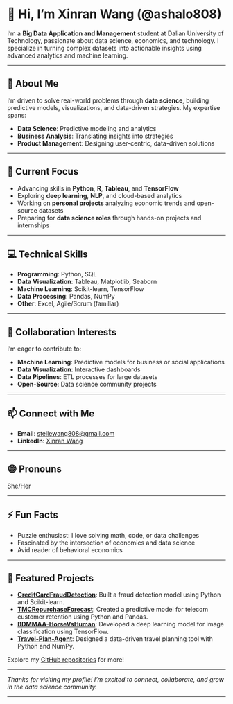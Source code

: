 # 👋 Hi, I’m Xinran Wang (@ashalo808)

I’m a **Big Data Application and Management** student at Dalian University of Technology, passionate about data science, economics, and technology. I specialize in turning complex datasets into actionable insights using advanced analytics and machine learning.

---

## 👀 About Me
I’m driven to solve real-world problems through **data science**, building predictive models, visualizations, and data-driven strategies. My expertise spans:
- **Data Science**: Predictive modeling and analytics
- **Business Analysis**: Translating insights into strategies
- **Product Management**: Designing user-centric, data-driven solutions

---

## 🌱 Current Focus
- Advancing skills in **Python**, **R**, **Tableau**, and **TensorFlow**
- Exploring **deep learning**, **NLP**, and cloud-based analytics
- Working on **personal projects** analyzing economic trends and open-source datasets
- Preparing for **data science roles** through hands-on projects and internships

---

## 💻 Technical Skills
- **Programming**: Python, SQL
- **Data Visualization**: Tableau, Matplotlib, Seaborn
- **Machine Learning**: Scikit-learn, TensorFlow
- **Data Processing**: Pandas, NumPy
- **Other**: Excel, Agile/Scrum (familiar)

---

## 💞️ Collaboration Interests
I’m eager to contribute to:
- **Machine Learning**: Predictive models for business or social applications
- **Data Visualization**: Interactive dashboards
- **Data Pipelines**: ETL processes for large datasets
- **Open-Source**: Data science community projects

---

## 📫 Connect with Me
- **Email**: [stellewang808@gmail.com](mailto:stellewang808@gmail.com)
- **LinkedIn**: [Xinran Wang](https://www.linkedin.com/in/xinran-wang-9aab00370/)

---

## 😄 Pronouns
She/Her

---

## ⚡ Fun Facts
- Puzzle enthusiast: I love solving math, code, or data challenges
- Fascinated by the intersection of economics and data science
- Avid reader of behavioral economics

---

## 🚀 Featured Projects
- **[CreditCardFraudDetection](https://github.com/ashalo808/CreditCardFraudDetection)**: Built a fraud detection model using Python and Scikit-learn.
- **[TMCRepurchaseForecast](https://github.com/ashalo808/TMCRepurchaseForecast)**: Created a predictive model for telecom customer retention using Python and Pandas.
- **[BDMMAA-HorseVsHuman](https://github.com/ashalo808/BDMMAA-HorseVsHuman)**: Developed a deep learning model for image classification using TensorFlow.
- **[Travel-Plan-Agent](https://github.com/ashalo808/Travel-Plan-Agent)**: Designed a data-driven travel planning tool with Python and NumPy.

Explore my [GitHub repositories](https://github.com/ashalo808) for more!

---

*Thanks for visiting my profile! I’m excited to connect, collaborate, and grow in the data science community.*

---

<!---
ashalo808/ashalo808 is a ✨ special ✨ repository because its `README.md` appears on your GitHub profile.
Preview your changes to ensure they look great!
--->
